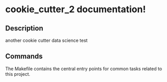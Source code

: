# cookie_cutter_2 documentation!

## Description

another cookie cutter data science test

## Commands

The Makefile contains the central entry points for common tasks related to this project.

